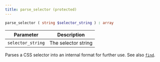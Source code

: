 ```yaml
---
title: parse_selector (protected)
---
```


```php
parse_selector ( string $selector_string ) : array
```

| Parameter         | Description
| ---------         | -----------
| `selector_string` | The selector string

Parses a CSS selector into an internal format for further use. See also [`find`](../find/).